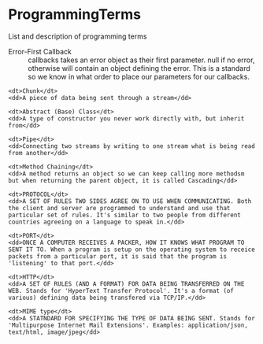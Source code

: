 # ProgrammingTerms
List and description of programming terms

<dl>
	<dt>Error-First Callback</dt>
	<dd>callbacks takes an error object as their first parameter.
	 null if no error, otherwise will contain an object defining the error. This is a standard so we know in what order to place our parameters for our callbacks.</dd>

	<dt>Chunk</dt>
	<dd>A piece of data being sent through a stream</dd>

	<dt>Abstract (Base) Class</dt>
	<dd>A type of constructor you never work directly with, but inherit from</dd>

	<dt>Pipe</dt>
	<dd>Connecting two streams by writing to one stream what is being read from another</dd>

	<dt>Method Chaining</dt>
	<dd>A method returns an object so we can keep calling more methodsm but when returning the parent object, it is called Cascading</dd>

	<dt>PROTOCOL</dt>
	<dd>A SET OF RULES TWO SIDES AGREE ON TO USE WHEN COMMUNICATING. Both the client and server are programmed to understand and use that particular set of rules. It's similar to two people from different countries agreeing on a language to speak in.</dd>

	<dt>PORT</dt>
	<dd>ONCE A COMPUTER RECEIVES A PACKER, HOW IT KNOWS WHAT PROGRAM TO SENT IT TO. When a program is setup on the operating system to receice packets from a particular port, it is said that the program is 'listening' to that port.</dd>

	<dt>HTTP</dt>
	<dd>A SET OF RULES (AND A FORMAT) FOR DATA BEING TRANSFERRED ON THE WEB. Stands for 'HyperText Transfer Protocol'. It's a format (of various) defining data being transfered via TCP/IP.</dd>

	<dt>MIME type</dt>
	<dd>A STATNDARD FOR SPECIFYING THE TYPE OF DATA BEING SENT. Stands for 'Multipurpose Internet Mail Extensions'. Examples: application/json, text/html, image/jpeg</dd>
</dl>
